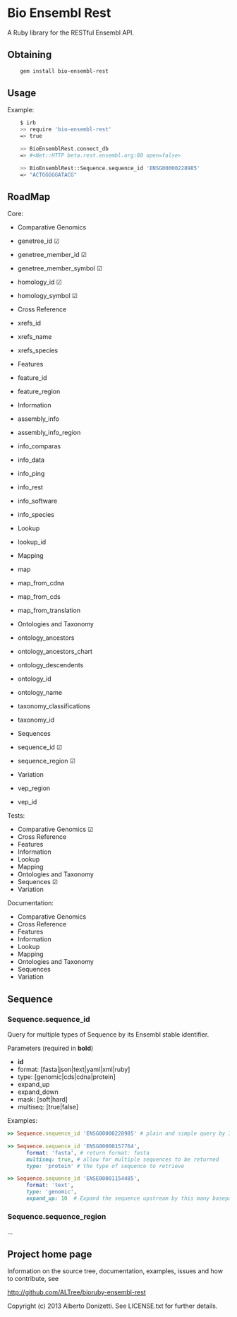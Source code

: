 Bio Ensembl Rest
================

A Ruby library for the RESTful Ensembl API.

Obtaining
---------

```sh
    gem install bio-ensembl-rest
```

Usage
-----

Example:

```sh
    $ irb
    >> require 'bio-ensembl-rest'
    => true

    >> BioEnsemblRest.connect_db
    => #<Net::HTTP beta.rest.ensembl.org:80 open=false>

    >> BioEnsemblRest::Sequence.sequence_id 'ENSG00000228985'
    => "ACTGGGGGATACG"
```

RoadMap
-----

Core:

 * Comparative Genomics
  * genetree_id ☑
  * genetree_member_id ☑
  * genetree_member_symbol ☑
  * homology_id ☑
  * homology_symbol ☑

 * Cross Reference
  * xrefs_id
  * xrefs_name
  * xrefs_species

 * Features
  * feature_id
  * feature_region

 * Information
  * assembly_info
  * assembly_info_region
  * info_comparas
  * info_data
  * info_ping
  * info_rest
  * info_software
  * info_species

 * Lookup
  * lookup_id

 * Mapping
  * map 
  * map_from_cdna
  * map_from_cds
  * map_from_translation

 * Ontologies and Taxonomy
  * ontology_ancestors
  * ontology_ancestors_chart 
  * ontology_descendents
  * ontology_id
  * ontology_name 
  * taxonomy_classifications
  * taxonomy_id

 * Sequences
  * sequence_id ☑
  * sequence_region ☑

 * Variation
  * vep_region
  * vep_id

Tests:

 * Comparative Genomics ☑
 * Cross Reference
 * Features
 * Information
 * Lookup
 * Mapping
 * Ontologies and Taxonomy
 * Sequences ☑
 * Variation

Documentation:

 * Comparative Genomics
 * Cross Reference
 * Features
 * Information
 * Lookup
 * Mapping
 * Ontologies and Taxonomy
 * Sequences
 * Variation

## Sequence

### Sequence.sequence_id 

Query for multiple types of Sequence by its Ensembl stable identifier.

Parameters (required in **bold**)
  * **id** 
  * format: [fasta|json|text|yaml|xml|ruby]
  * type: [genomic|cds|cdna|protein]
  * expand_up
  * expand_down
  * mask: [soft|hard]
  * multiseq: [true|false]

Examples:

```ruby
>> Sequence.sequence_id 'ENSG00000228985' # plain and simple query by ID
```

```ruby
>> Sequence.sequence_id 'ENSG00000157764', 
      format: 'fasta', # return format: fasta
      multiseq: true, # allow for multiple sequences to be returned
      type: 'protein' # the type of sequence to retrieve
```

```ruby
>> Sequence.sequence_id 'ENSE00001154485',
      format: 'text',
      type: 'genomic',
      expand_up: 10  # Expand the sequence upstream by this many basepairs
```

### Sequence.sequence_region

...
        
## Project home page

Information on the source tree, documentation, examples, issues and
how to contribute, see

  http://github.com/ALTree/bioruby-ensembl-rest


Copyright (c) 2013 Alberto Donizetti. See LICENSE.txt for further details.
